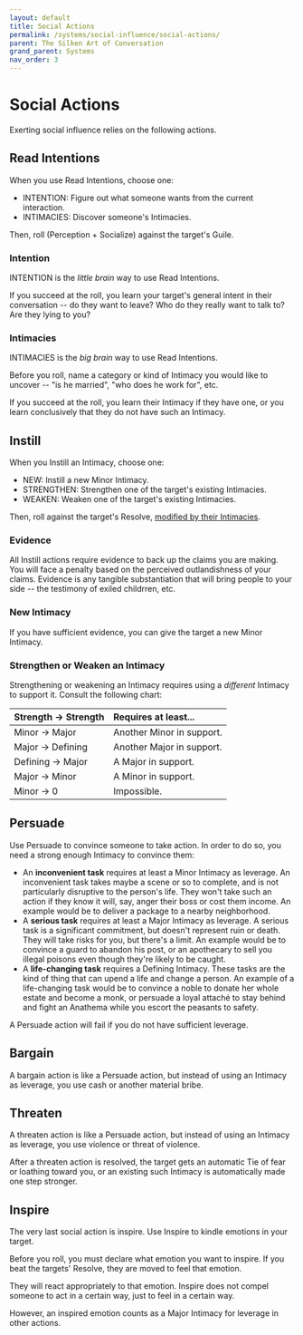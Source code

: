 ```yaml
---
layout: default
title: Social Actions
permalink: /systems/social-influence/social-actions/
parent: The Silken Art of Conversation
grand_parent: Systems
nav_order: 3
---
```


# Social Actions

Exerting social influence relies on the following actions.

## Read Intentions

When you use Read Intentions, choose one:

- INTENTION: Figure out what someone wants from the current interaction.
- INTIMACIES: Discover someone's Intimacies.

Then, roll (Perception + Socialize) against the target's Guile.

### Intention

INTENTION is the _little brain_ way to use Read Intentions.

If you succeed at the roll, you learn your target's general intent in their
conversation -- do they want to leave? Who do they really want to talk to? Are
they lying to you?

### Intimacies

INTIMACIES is the _big brain_ way to use Read Intentions.

Before you roll, name a category or kind of Intimacy you would like to uncover
-- "is he married", "who does he work for", etc.

If you succeed at the roll, you learn their Intimacy if they have one, or you
learn conclusively that they do not have such an Intimacy.

## Instill

When you Instill an Intimacy, choose one:

- NEW: Instill a new Minor Intimacy.
- STRENGTHEN: Strengthen one of the target's existing Intimacies.
- WEAKEN: Weaken one of the target's existing Intimacies.

Then, roll against the target's Resolve,
[modified by their Intimacies](/venture/systems/social-influence/intimacies#resolve-bonuses-and-penalties).

### Evidence

All Instill actions require evidence to back up the claims you are making. You
will face a penalty based on the perceived outlandishness of your claims.
Evidence is any tangible substantiation that will bring people to your side --
the testimony of exiled childrren, etc.

### New Intimacy

If you have sufficient evidence, you can give the target a new Minor Intimacy.

### Strengthen or Weaken an Intimacy

Strengthening or weakening an Intimacy requires using a _different_ Intimacy to
support it. Consult the following chart:

| Strength -> Strength | Requires at least...      |
| :------------------- | :------------------------ |
| Minor -> Major       | Another Minor in support. |
| Major -> Defining    | Another Major in support. |
| Defining -> Major    | A Major in support.       |
| Major -> Minor       | A Minor in support.       |
| Minor -> 0           | Impossible.               |

## Persuade

Use Persuade to convince someone to take action. In order to do so, you need a
strong enough Intimacy to convince them:

- An **inconvenient task** requires at least a Minor Intimacy as leverage. An
  inconvenient task takes maybe a scene or so to complete, and is not
  particularly disruptive to the person's life. They won't take such an action
  if they know it will, say, anger their boss or cost them income. An example
  would be to deliver a package to a nearby neighborhood.
- A **serious task** requires at least a Major Intimacy as leverage. A serious
  task is a significant commitment, but doesn't represent ruin or death. They
  will take risks for you, but there's a limit. An example would be to convince
  a guard to abandon his post, or an apothecary to sell you illegal poisons even
  though they're likely to be caught.
- A **life-changing task** requires a Defining Intimacy. These tasks are the
  kind of thing that can upend a life and change a person. An example of a
  life-changing task would be to convince a noble to donate her whole estate
  and become a monk, or persuade a loyal attaché to stay behind and fight an
  Anathema while you escort the peasants to safety.

A Persuade action will fail if you do not have sufficient leverage.

## Bargain

A bargain action is like a Persuade action, but instead of using an Intimacy as
leverage, you use cash or another material bribe.

## Threaten

A threaten action is like a Persuade action, but instead of using an Intimacy as
leverage, you use violence or threat of violence.

After a threaten action is resolved, the target gets an automatic Tie of fear
or loathing toward you, or an existing such Intimacy is automatically made one
step stronger.

## Inspire

The very last social action is inspire. Use Inspire to kindle emotions in your
target.

Before you roll, you must declare what emotion you want to inspire. If you beat
the targets' Resolve, they are moved to feel that emotion.

They will react appropriately to that emotion. Inspire does not compel someone
to act in a certain way, just to feel in a certain way.

However, an inspired emotion counts as a Major Intimacy for leverage in other
actions.
